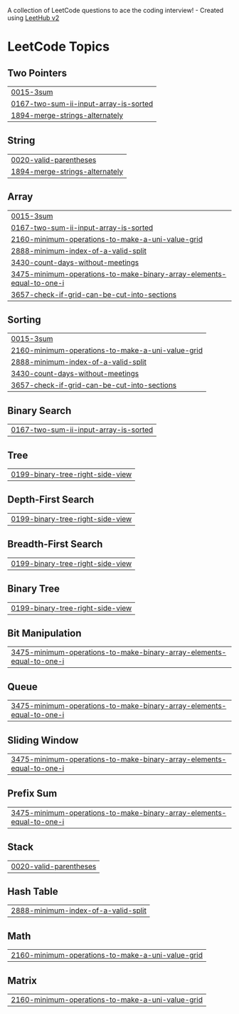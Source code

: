 A collection of LeetCode questions to ace the coding interview! - Created using [LeetHub v2](https://github.com/arunbhardwaj/LeetHub-2.0)
<!---LeetCode Topics Start-->
# LeetCode Topics
## Two Pointers
|  |
| ------- |
| [0015-3sum](https://github.com/jayesh-shadi/LC/tree/master/0015-3sum) |
| [0167-two-sum-ii-input-array-is-sorted](https://github.com/jayesh-shadi/LC/tree/master/0167-two-sum-ii-input-array-is-sorted) |
| [1894-merge-strings-alternately](https://github.com/jayesh-shadi/LC/tree/master/1894-merge-strings-alternately) |
## String
|  |
| ------- |
| [0020-valid-parentheses](https://github.com/jayesh-shadi/LC/tree/master/0020-valid-parentheses) |
| [1894-merge-strings-alternately](https://github.com/jayesh-shadi/LC/tree/master/1894-merge-strings-alternately) |
## Array
|  |
| ------- |
| [0015-3sum](https://github.com/jayesh-shadi/LC/tree/master/0015-3sum) |
| [0167-two-sum-ii-input-array-is-sorted](https://github.com/jayesh-shadi/LC/tree/master/0167-two-sum-ii-input-array-is-sorted) |
| [2160-minimum-operations-to-make-a-uni-value-grid](https://github.com/jayesh-shadi/LC/tree/master/2160-minimum-operations-to-make-a-uni-value-grid) |
| [2888-minimum-index-of-a-valid-split](https://github.com/jayesh-shadi/LC/tree/master/2888-minimum-index-of-a-valid-split) |
| [3430-count-days-without-meetings](https://github.com/jayesh-shadi/LC/tree/master/3430-count-days-without-meetings) |
| [3475-minimum-operations-to-make-binary-array-elements-equal-to-one-i](https://github.com/jayesh-shadi/LC/tree/master/3475-minimum-operations-to-make-binary-array-elements-equal-to-one-i) |
| [3657-check-if-grid-can-be-cut-into-sections](https://github.com/jayesh-shadi/LC/tree/master/3657-check-if-grid-can-be-cut-into-sections) |
## Sorting
|  |
| ------- |
| [0015-3sum](https://github.com/jayesh-shadi/LC/tree/master/0015-3sum) |
| [2160-minimum-operations-to-make-a-uni-value-grid](https://github.com/jayesh-shadi/LC/tree/master/2160-minimum-operations-to-make-a-uni-value-grid) |
| [2888-minimum-index-of-a-valid-split](https://github.com/jayesh-shadi/LC/tree/master/2888-minimum-index-of-a-valid-split) |
| [3430-count-days-without-meetings](https://github.com/jayesh-shadi/LC/tree/master/3430-count-days-without-meetings) |
| [3657-check-if-grid-can-be-cut-into-sections](https://github.com/jayesh-shadi/LC/tree/master/3657-check-if-grid-can-be-cut-into-sections) |
## Binary Search
|  |
| ------- |
| [0167-two-sum-ii-input-array-is-sorted](https://github.com/jayesh-shadi/LC/tree/master/0167-two-sum-ii-input-array-is-sorted) |
## Tree
|  |
| ------- |
| [0199-binary-tree-right-side-view](https://github.com/jayesh-shadi/LC/tree/master/0199-binary-tree-right-side-view) |
## Depth-First Search
|  |
| ------- |
| [0199-binary-tree-right-side-view](https://github.com/jayesh-shadi/LC/tree/master/0199-binary-tree-right-side-view) |
## Breadth-First Search
|  |
| ------- |
| [0199-binary-tree-right-side-view](https://github.com/jayesh-shadi/LC/tree/master/0199-binary-tree-right-side-view) |
## Binary Tree
|  |
| ------- |
| [0199-binary-tree-right-side-view](https://github.com/jayesh-shadi/LC/tree/master/0199-binary-tree-right-side-view) |
## Bit Manipulation
|  |
| ------- |
| [3475-minimum-operations-to-make-binary-array-elements-equal-to-one-i](https://github.com/jayesh-shadi/LC/tree/master/3475-minimum-operations-to-make-binary-array-elements-equal-to-one-i) |
## Queue
|  |
| ------- |
| [3475-minimum-operations-to-make-binary-array-elements-equal-to-one-i](https://github.com/jayesh-shadi/LC/tree/master/3475-minimum-operations-to-make-binary-array-elements-equal-to-one-i) |
## Sliding Window
|  |
| ------- |
| [3475-minimum-operations-to-make-binary-array-elements-equal-to-one-i](https://github.com/jayesh-shadi/LC/tree/master/3475-minimum-operations-to-make-binary-array-elements-equal-to-one-i) |
## Prefix Sum
|  |
| ------- |
| [3475-minimum-operations-to-make-binary-array-elements-equal-to-one-i](https://github.com/jayesh-shadi/LC/tree/master/3475-minimum-operations-to-make-binary-array-elements-equal-to-one-i) |
## Stack
|  |
| ------- |
| [0020-valid-parentheses](https://github.com/jayesh-shadi/LC/tree/master/0020-valid-parentheses) |
## Hash Table
|  |
| ------- |
| [2888-minimum-index-of-a-valid-split](https://github.com/jayesh-shadi/LC/tree/master/2888-minimum-index-of-a-valid-split) |
## Math
|  |
| ------- |
| [2160-minimum-operations-to-make-a-uni-value-grid](https://github.com/jayesh-shadi/LC/tree/master/2160-minimum-operations-to-make-a-uni-value-grid) |
## Matrix
|  |
| ------- |
| [2160-minimum-operations-to-make-a-uni-value-grid](https://github.com/jayesh-shadi/LC/tree/master/2160-minimum-operations-to-make-a-uni-value-grid) |
<!---LeetCode Topics End-->